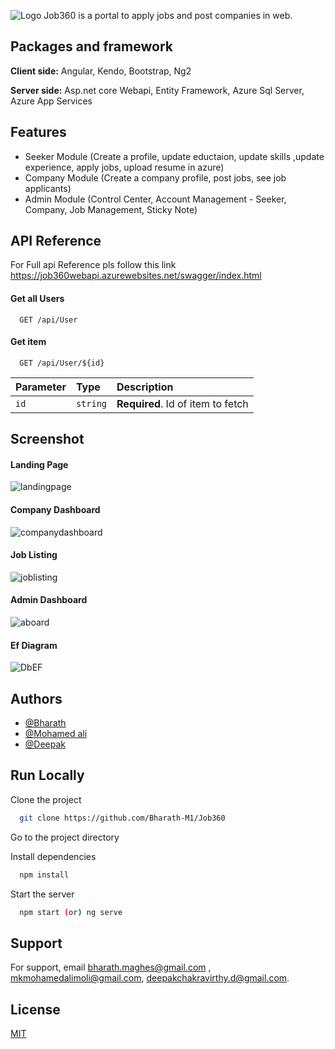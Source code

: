 

![Logo](https://job360store.blob.core.windows.net/file-container/MicrosoftTeams-image.png)
Job360 is a portal to apply jobs and post companies in web.


## Packages and framework

**Client side:** Angular, Kendo, Bootstrap, Ng2

**Server side:** Asp.net core Webapi, Entity Framework, Azure Sql Server, Azure App Services


## Features

- Seeker Module (Create a profile, update eductaion, update skills ,update experience, apply jobs, upload resume in azure)
- Company Module (Create a company profile, post jobs, see job applicants)
- Admin Module (Control Center, Account Management - Seeker, Company, Job Management, Sticky Note)


## API Reference
For Full api Reference pls follow this link https://job360webapi.azurewebsites.net/swagger/index.html
#### Get all Users

```http
  GET /api/User

```

#### Get item

```http
  GET /api/User/${id}
```

| Parameter | Type     | Description                       |
| :-------- | :------- | :-------------------------------- |
| `id`      | `string` | **Required**. Id of item to fetch |




## Screenshot

#### Landing Page
![landingpage](https://job360store.blob.core.windows.net/file-container/homepage)

#### Company Dashboard
![companydashboard](https://job360store.blob.core.windows.net/file-container/companydashboard)


#### Job Listing
![joblisting](https://job360store.blob.core.windows.net/file-container/seekerdashboard)


#### Admin Dashboard
![aboard](https://job360store.blob.core.windows.net/file-container/admin%20dashboard.png)



#### Ef Diagram
![DbEF](https://job360store.blob.core.windows.net/file-container/Ef%20diagram.png
)

## Authors

- [@Bharath](https://github.com/Bharath-M1)
- [@Mohamed ali](https://github.com/moli-debugger)
- [@Deepak](https://github.com/DeepakChakravarthy)


## Run Locally

Clone the project

```bash
  git clone https://github.com/Bharath-M1/Job360
```

Go to the project directory


Install dependencies

```bash
  npm install
```

Start the server

```bash
  npm start (or) ng serve
```


## Support

For support, email bharath.maghes@gmail.com , mkmohamedalimoli@gmail.com, deepakchakravirthy.d@gmail.com.


## License

[MIT](https://choosealicense.com/licenses/mit/)

